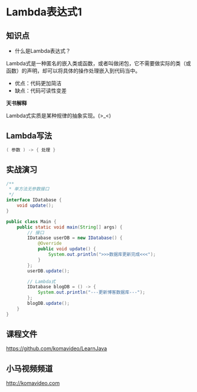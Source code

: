 Lambda表达式1
============

## 知识点

* 什么是Lambda表达式？

Lambda式是一种匿名的嵌入类或函数，或者叫做闭包，它不需要做实际的类（或函数）的声明，却可以将具体的操作处理嵌入到代码当中。

* 优点：代码更加简洁
* 缺点：代码可读性变差

**天书解释**

Lambda式实质是某种规律的抽象实现。(>_<)

## Lambda写法

~~~java
( 参数 ) -> { 处理 }
~~~

## 实战演习

~~~java
/**
 * 单方法无参数接口
 */
interface IDatabase {
    void update();
}

public class Main {
    public static void main(String[] args) {
        // 接口
        IDatabase userDB = new IDatabase() {
            @Override
            public void update() {
                System.out.println(">>>数据库更新完成<<<");
            }
        };
        userDB.update();

        // Lambda式
        IDatabase blogDB = () -> {
            System.out.println("---更新博客数据库---");
        };
        blogDB.update();
    }
}
~~~

## 课程文件

https://github.com/komavideo/LearnJava

## 小马视频频道

http://komavideo.com
